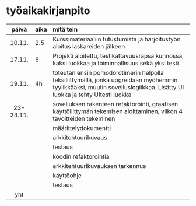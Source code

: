 # työaikakirjanpito

| päivä | aika | mitä tein  |
| :----:|:-----| :-----|
| 10.11.| 2.5  | Kurssimateriaaliin tutustumista ja harjoitustyön aloitus laskareiden jälkeen |
|  17.11.     |6      |Projekti aloitettu, testikattavuusrapsa kunnossa, kaksi luokkaa ja toiminnallisuus sekä yksi testi  |
|  19.11.     |4h      | toteutan ensin pomodorotimerin helpolla teksiliittymällä, jonka upgreidaan myöhemmin tyylikkääksi, muutin sovelluslogiikkaa. Lisätty UI luokka ja tehty UItesti luokka |
|   23-24.11.    |      | sovelluksen rakenteen refaktorointi, graafisen käyttöliittymän tekemisen aloittaminen, viikon 4 tavoitteiden tekeminen |
|       |      | määrittelydokumentti |
|       |      | arkkitehtuurikuvaus |
|       |      | testaus |
|       |      | koodin refaktorointia |
|       |      | arkkitehtuurikuvauksen tarkennus |
|       |      | käyttöohje |
|       |      | testaus |
| yht   |      | | 10
